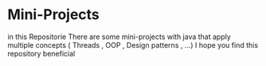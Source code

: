 # Mini-Projects
in this Repositorie There are some mini-projects with java that apply multiple concepts ( Threads , OOP , Design patterns , ...) I hope you find this repository beneficial 
